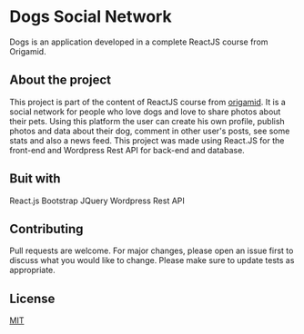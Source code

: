# Dogs Social Network
Dogs is an application developed in a complete ReactJS course from Origamid.

## About the project
This project is part of the content of ReactJS course from [origamid](https://origamid.com).
It is a social network for people who love dogs and love to share photos about their pets. Using this platform the user can create his own profile, publish photos and data about their dog, comment in other user's posts, see some stats and also a news feed. This project was made using React.JS for the front-end and Wordpress Rest API for back-end and database.

## Buit with
React.js
Bootstrap
JQuery
Wordpress Rest API

## Contributing
Pull requests are welcome. For major changes, please open an issue first to discuss what you would like to change.
Please make sure to update tests as appropriate.

## License
[MIT](https://choosealicense.com/licenses/mit/)
